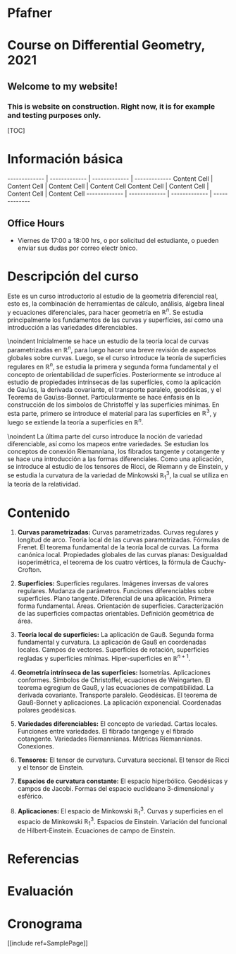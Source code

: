 # Pfafner
# Course on Differential Geometry, 2021

## Welcome to my website!

### This is website on construction. Right now, it is for example and testing purposes only.

[TOC]

# Información básica

------------- | ------------- | ------------- | -------------
Content Cell  | Content Cell  | Content Cell  | Content Cell 
Content Cell  | Content Cell  | Content Cell  | Content Cell 
------------- | ------------- | ------------- | -------------

## Office Hours

* Viernes de 17:00 a 18:00 hrs, o por solicitud del estudiante, o pueden enviar sus dudas por correo electr ́onico.


# Descripción del curso

Este es un curso introductorio al estudio de la geometría diferencial real, esto es, la combinación de herramientas de cálculo, análisis, álgebra lineal y ecuaciones diferenciales, para hacer geometría en $\mathbb{R}^n$. Se estudia principalmente los fundamentos de las curvas y superfícies, así como una introducción a las variedades diferenciables.

\noindent
Inicialmente se hace un estudio de la teoría local de curvas parametrizadas en $\mathbb{R}^n$, para luego hacer una breve revisión de aspectos globales sobre curvas. Luego, se el curso introduce la teoría de superficies regulares en $\mathbb{R}^n$, se estudia la primera y segunda forma fundamental y el concepto de orientabilidad de superfícies. Posteriormente se introduce al estudio de propiedades intrínsecas de las superfícies, como la aplicación de Gau\ss, la derivada covariante, el transporte paralelo, geodésicas, y el Teorema de Gau\ss-Bonnet. Particularmente se hace énfasis en la construcción de los símbolos de Christoffel y las superfícies mínimas. En esta parte, primero se introduce el material para las superfícies en $\mathbb{R}^3$, y luego se extiende la teoría a superfícies en $\mathbb{R}^n$.
    
\noindent
La última parte del curso introduce la noción de variedad diferenciable, así como los mapeos entre variedades. Se estudian los conceptos de conexión Riemanniana, los fibrados tangente y cotangente y se hace una introducción a las formas diferenciales. Como una aplicación, se introduce al estudio de los tensores de Ricci, de Riemann y de Einstein, y se estudia la curvatura de la variedad de Minkowski $\mathbb{R}_1^3$, la cual se utiliza en la teoría de la relatividad.


# Contenido

1. **Curvas parametrizadas:** Curvas parametrizadas. Curvas regulares y longitud de arco. Teoría local de las curvas parametrizadas. Fórmulas de Frenet. El teorema fundamental de la teoría local de curvas. La forma canónica local. Propiedades globales de las curvas planas: Desigualdad isoperimétrica, el teorema de los cuatro vértices, la fórmula de Cauchy-Crofton.

2. **Superficies:** Superficies regulares. Imágenes inversas de valores regulares. Mudanza de parámetros. Funciones diferenciables sobre superficies. Plano tangente. Diferencial de una aplicación. Primera forma fundamental. Áreas. Orientación de superficies. Caracterización de las superficies compactas orientables. Definición geométrica de área.

3. **Teoría local de superficies:** La aplicación de Gauß. Segunda forma fundamental y curvatura. La aplicación de Gauß en coordenadas locales. Campos de vectores. Superficies de rotación, superficies regladas y superficies mínimas. Hiper-superficies en $\mathbb{R}^{n+1}$.

4. **Geometría intrínseca de las superficies:** Isometrías. Aplicaciones conformes. Símbolos de Christoffel, ecuaciones de Weingarten. El teorema egregium de Gauß, y las ecuaciones de compatibilidad. La derivada covariante. Transporte paralelo. Geodésicas. El teorema de Gauß-Bonnet y aplicaciones. La aplicación exponencial. Coordenadas polares geodésicas.

5. **Variedades diferenciables:** El concepto de variedad. Cartas locales. Funciones entre variedades. El fibrado tangenge y el fibrado cotangente. Variedades Riemannianas. Métricas Riemannianas. Conexiones.

6. **Tensores:** El tensor de curvatura. Curvatura seccional. El tensor de Ricci y el tensor de Einstein.

7. **Espacios de curvatura constante:** El espacio hiperbólico. Geodésicas y campos de Jacobi. Formas del espacio euclideano 3-dimensional y esférico.

8. **Aplicaciones:** El espacio de Minkowski $\mathbb{R}_1^3$. Curvas y superficies en el espacio de Minkowski $\mathbb{R}_1^3$. Espacios de Einstein. Variación del funcional de Hilbert-Einstein. Ecuaciones de campo de Einstein.


# Referencias

# Evaluación

# Cronograma


[[include ref=SamplePage]]
